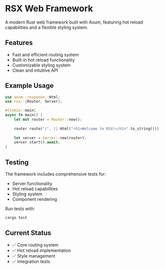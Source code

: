 # RSX Web Framework

A modern Rust web framework built with Axum, featuring hot reload capabilities and a flexible styling system.

## Features

- Fast and efficient routing system
- Built-in hot reload functionality
- Customizable styling system
- Clean and intuitive API

## Example Usage

```rust
use axum::response::Html;
use rsx::{Router, Server};

#[tokio::main]
async fn main() {
    let mut router = Router::new();
    
    router.route("/", || Html("<h1>Welcome to RSX!</h1>".to_string()));
    
    let server = Server::new(router);
    server.start().await;
}
```

## Testing

The framework includes comprehensive tests for:
- Server functionality
- Hot reload capabilities
- Styling system
- Component rendering

Run tests with:
```bash
cargo test
```

## Current Status

- ✅ Core routing system
- ✅ Hot reload implementation
- ✅ Style management
- ✅ Integration tests
